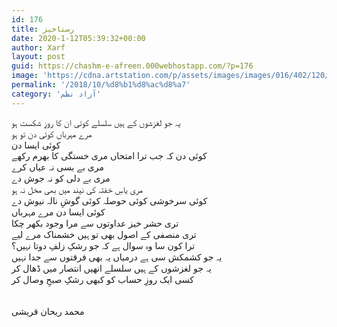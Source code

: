 ```yaml
---
id: 176
title: رستاخیز
date: 2020-1-12T05:39:32+00:00
author: Xarf
layout: post
guid: https://chashm-e-afreen.000webhostapp.com/?p=176
image: 'https://cdna.artstation.com/p/assets/images/images/016/402/120/medium/sui-yangyang-3.jpg?1552017519'
permalink: '/2018/10/%d8%b1%d8%ac%d8%a7'
category: 'آزاد نظم'
---
```



یہ جو لغزشوں کے ہیں سلسلے کوئی ان کا روزِ شکست ہو<br/>
مرے مہرباں کوئی دن تو ہو<br/>
کوئی ایسا دن<br/>
کوئی دن کہ جب ترا امتحاں مری خستگی کا بھرم رکھے<br/>
مری بے بسی نہ عیاں کرے<br/>
مری بے دلی کو نہ جوش دے<br/>
مری یاسِ خفتہ کی نیند میں بھی مخل نہ ہو<br/>
کوئی سرخوشی کوئی حوصلہ کوئی گوشِ نالہ نیوش دے<br/>
کوئی ایسا دن مرے مہرباں<br/>
تری حشر خیز عداوتوں سے مرا وجود بکھر چکا<br/>
تری منصفی کے اصول بھی تو ہیں خشمناک مرے لیے<br/>
ترا کون سا وہ سوال ہے کہ جو رشکِ زلفِ دوتا نہیں؟<br/>
یہ جو کشمکش سی ہے درمیاں یہ بھی فرقتوں سے جدا نہیں<br/>
یہ جو لغزشوں کے ہیں سلسلے انھیں انتصار میں ڈھال کر<br/>
کسی ایک روزِ حساب کو کبھی رشکِ صبحِ وصال کر<br/>
<br/>
<br/>
محمد ریحان قریشی
